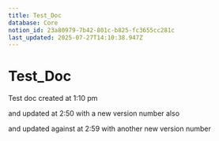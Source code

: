 ```yaml
---
title: Test_Doc
database: Core
notion_id: 23a80979-7b42-801c-b825-fc3655cc281c
last_updated: 2025-07-27T14:10:38.947Z
---
```


# Test_Doc


Test doc created at 1:10 pm


and updated at 2:50 with a new version number also


and updated against at 2:59 with another new version number

